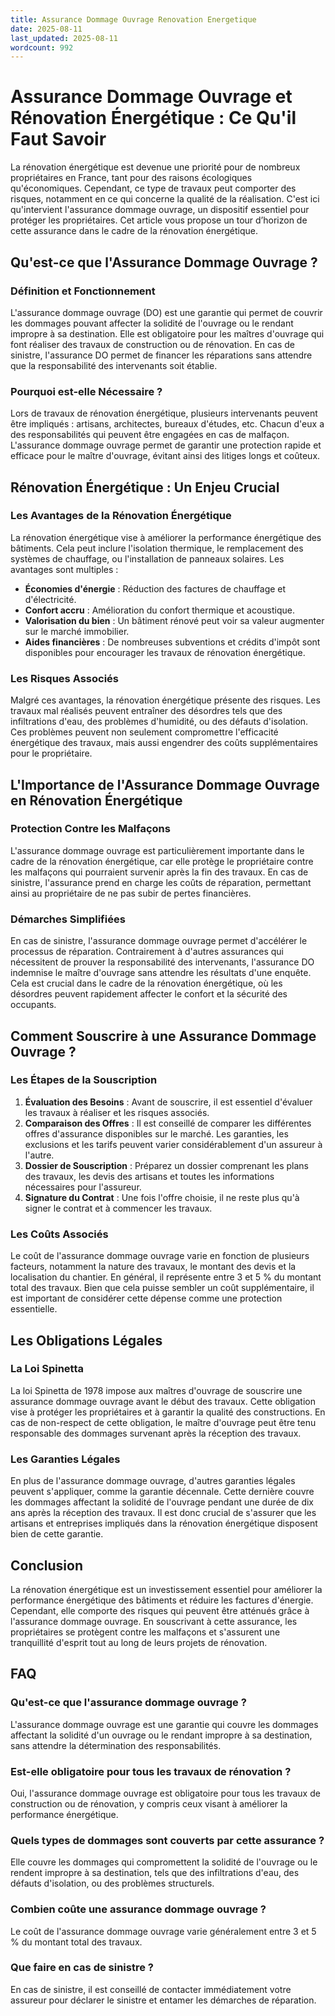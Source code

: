 ```yaml
---
title: Assurance Dommage Ouvrage Renovation Energetique
date: 2025-08-11
last_updated: 2025-08-11
wordcount: 992
---
```


# Assurance Dommage Ouvrage et Rénovation Énergétique : Ce Qu'il Faut Savoir

La rénovation énergétique est devenue une priorité pour de nombreux propriétaires en France, tant pour des raisons écologiques qu'économiques. Cependant, ce type de travaux peut comporter des risques, notamment en ce qui concerne la qualité de la réalisation. C'est ici qu'intervient l'assurance dommage ouvrage, un dispositif essentiel pour protéger les propriétaires. Cet article vous propose un tour d’horizon de cette assurance dans le cadre de la rénovation énergétique.

## Qu'est-ce que l'Assurance Dommage Ouvrage ?

### Définition et Fonctionnement

L'assurance dommage ouvrage (DO) est une garantie qui permet de couvrir les dommages pouvant affecter la solidité de l'ouvrage ou le rendant impropre à sa destination. Elle est obligatoire pour les maîtres d'ouvrage qui font réaliser des travaux de construction ou de rénovation. En cas de sinistre, l'assurance DO permet de financer les réparations sans attendre que la responsabilité des intervenants soit établie.

### Pourquoi est-elle Nécessaire ?

Lors de travaux de rénovation énergétique, plusieurs intervenants peuvent être impliqués : artisans, architectes, bureaux d'études, etc. Chacun d'eux a des responsabilités qui peuvent être engagées en cas de malfaçon. L'assurance dommage ouvrage permet de garantir une protection rapide et efficace pour le maître d'ouvrage, évitant ainsi des litiges longs et coûteux.

## Rénovation Énergétique : Un Enjeu Crucial

### Les Avantages de la Rénovation Énergétique

La rénovation énergétique vise à améliorer la performance énergétique des bâtiments. Cela peut inclure l'isolation thermique, le remplacement des systèmes de chauffage, ou l'installation de panneaux solaires. Les avantages sont multiples :

- **Économies d'énergie** : Réduction des factures de chauffage et d'électricité.
- **Confort accru** : Amélioration du confort thermique et acoustique.
- **Valorisation du bien** : Un bâtiment rénové peut voir sa valeur augmenter sur le marché immobilier.
- **Aides financières** : De nombreuses subventions et crédits d'impôt sont disponibles pour encourager les travaux de rénovation énergétique.

### Les Risques Associés

Malgré ces avantages, la rénovation énergétique présente des risques. Les travaux mal réalisés peuvent entraîner des désordres tels que des infiltrations d'eau, des problèmes d'humidité, ou des défauts d'isolation. Ces problèmes peuvent non seulement compromettre l'efficacité énergétique des travaux, mais aussi engendrer des coûts supplémentaires pour le propriétaire.

## L'Importance de l'Assurance Dommage Ouvrage en Rénovation Énergétique

### Protection Contre les Malfaçons

L'assurance dommage ouvrage est particulièrement importante dans le cadre de la rénovation énergétique, car elle protège le propriétaire contre les malfaçons qui pourraient survenir après la fin des travaux. En cas de sinistre, l'assurance prend en charge les coûts de réparation, permettant ainsi au propriétaire de ne pas subir de pertes financières.

### Démarches Simplifiées

En cas de sinistre, l'assurance dommage ouvrage permet d'accélérer le processus de réparation. Contrairement à d'autres assurances qui nécessitent de prouver la responsabilité des intervenants, l'assurance DO indemnise le maître d'ouvrage sans attendre les résultats d'une enquête. Cela est crucial dans le cadre de la rénovation énergétique, où les désordres peuvent rapidement affecter le confort et la sécurité des occupants.

## Comment Souscrire à une Assurance Dommage Ouvrage ?

### Les Étapes de la Souscription

1. **Évaluation des Besoins** : Avant de souscrire, il est essentiel d'évaluer les travaux à réaliser et les risques associés.
2. **Comparaison des Offres** : Il est conseillé de comparer les différentes offres d'assurance disponibles sur le marché. Les garanties, les exclusions et les tarifs peuvent varier considérablement d'un assureur à l'autre.
3. **Dossier de Souscription** : Préparez un dossier comprenant les plans des travaux, les devis des artisans et toutes les informations nécessaires pour l'assureur.
4. **Signature du Contrat** : Une fois l'offre choisie, il ne reste plus qu'à signer le contrat et à commencer les travaux.

### Les Coûts Associés

Le coût de l'assurance dommage ouvrage varie en fonction de plusieurs facteurs, notamment la nature des travaux, le montant des devis et la localisation du chantier. En général, il représente entre 3 et 5 % du montant total des travaux. Bien que cela puisse sembler un coût supplémentaire, il est important de considérer cette dépense comme une protection essentielle.

## Les Obligations Légales

### La Loi Spinetta

La loi Spinetta de 1978 impose aux maîtres d'ouvrage de souscrire une assurance dommage ouvrage avant le début des travaux. Cette obligation vise à protéger les propriétaires et à garantir la qualité des constructions. En cas de non-respect de cette obligation, le maître d'ouvrage peut être tenu responsable des dommages survenant après la réception des travaux.

### Les Garanties Légales

En plus de l'assurance dommage ouvrage, d'autres garanties légales peuvent s'appliquer, comme la garantie décennale. Cette dernière couvre les dommages affectant la solidité de l'ouvrage pendant une durée de dix ans après la réception des travaux. Il est donc crucial de s'assurer que les artisans et entreprises impliqués dans la rénovation énergétique disposent bien de cette garantie.

## Conclusion

La rénovation énergétique est un investissement essentiel pour améliorer la performance énergétique des bâtiments et réduire les factures d'énergie. Cependant, elle comporte des risques qui peuvent être atténués grâce à l'assurance dommage ouvrage. En souscrivant à cette assurance, les propriétaires se protègent contre les malfaçons et s'assurent une tranquillité d'esprit tout au long de leurs projets de rénovation.

## FAQ

### Qu'est-ce que l'assurance dommage ouvrage ?

L'assurance dommage ouvrage est une garantie qui couvre les dommages affectant la solidité d'un ouvrage ou le rendant impropre à sa destination, sans attendre la détermination des responsabilités.

### Est-elle obligatoire pour tous les travaux de rénovation ?

Oui, l'assurance dommage ouvrage est obligatoire pour tous les travaux de construction ou de rénovation, y compris ceux visant à améliorer la performance énergétique.

### Quels types de dommages sont couverts par cette assurance ?

Elle couvre les dommages qui compromettent la solidité de l'ouvrage ou le rendent impropre à sa destination, tels que des infiltrations d'eau, des défauts d'isolation, ou des problèmes structurels.

### Combien coûte une assurance dommage ouvrage ?

Le coût de l'assurance dommage ouvrage varie généralement entre 3 et 5 % du montant total des travaux.

### Que faire en cas de sinistre ?

En cas de sinistre, il est conseillé de contacter immédiatement votre assureur pour déclarer le sinistre et entamer les démarches de réparation.